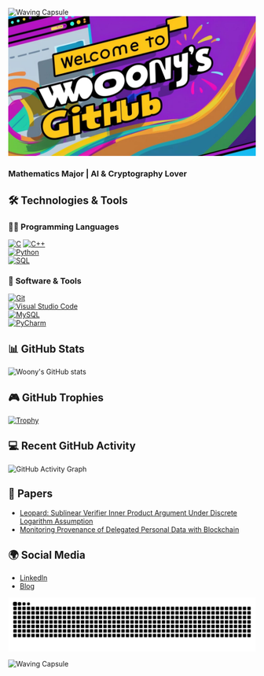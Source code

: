 ![Waving Capsule](https://capsule-render.vercel.app/api?type=waving&color=8A2BE2&height=150&section=header)
<img src="https://github.com/Leegwangwoon/Leegwangwoon/blob/main/image/welcom2.jpg" width="850">


### Mathematics Major | AI & Cryptography Lover

## 🛠️ Technologies & Tools

### 🧑‍💻 **Programming Languages**  
[![C](https://img.shields.io/badge/C-00599C?style=flat&logo=c&logoColor=white)](https://en.wikipedia.org/wiki/C_(programming_language))  
[![C++](https://img.shields.io/badge/C%2B%2B-00599C?style=flat&logo=c%2B%2B&logoColor=white)](https://en.wikipedia.org/wiki/C%2B%2B)  
[![Python](https://img.shields.io/badge/Python-3776AB?style=flat&logo=python&logoColor=white)](https://www.python.org/)  
[![SQL](https://img.shields.io/badge/SQL-003B57?style=flat&logo=postgresql&logoColor=white)](https://www.mysql.com/)

### 🔧 **Software & Tools**  
[![Git](https://img.shields.io/badge/Git-F05032?style=flat&logo=git&logoColor=white)](https://git-scm.com/)  
[![Visual Studio Code](https://img.shields.io/badge/Visual%20Studio%20Code-007ACC?style=flat&logo=visualstudiocode&logoColor=white)](https://code.visualstudio.com/)  
[![MySQL](https://img.shields.io/badge/MySQL-4479A1?style=flat&logo=mysql&logoColor=white)](https://www.mysql.com/)  
[![PyCharm](https://img.shields.io/badge/PyCharm-000000?style=flat&logo=pycharm&logoColor=white)](https://www.jetbrains.com/pycharm/)


## 📊 GitHub Stats
![Woony's GitHub stats](https://github-readme-stats.vercel.app/api?username=Leegwangwoon&count_private=true&show_icons=true&theme=cobalt)

## 🎮 GitHub Trophies
[![Trophy](https://github-profile-trophy.vercel.app/?username=Leegwangwoon&theme=onedark&margin-w=15&margin-h=15)](https://github.com/ryo-ma/github-profile-trophy)


## 💻 Recent GitHub Activity
![GitHub Activity Graph](https://github-readme-activity-graph.vercel.app/graph?username=Leegwangwoon&bg_color=1a1a1a&color=00ff99&line=ff00ff&point=ffffff&area=true&area_color=0066ff)

## 📝 Papers
- [Leopard: Sublinear Verifier Inner Product Argument Under Discrete Logarithm Assumption](https://ieeexplore.ieee.org/abstract/document/10198341)  
- [Monitoring Provenance of Delegated Personal Data with Blockchain](https://ieeexplore.ieee.org/abstract/document/9881821)  

## 🌍 Social Media
- [LinkedIn](https://www.linkedin.com/in/%EA%B4%91%EC%9A%B4-%EC%9D%B4-072355229/)
- [Blog](https://velog.io/@woony)

<img src="https://github.com/Leegwangwoon/Leegwangwoon/blob/output/github-contribution-grid-snake.svg"/>

![Waving Capsule](https://capsule-render.vercel.app/api?type=waving&color=8A2BE2&height=150&section=footer)

